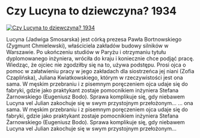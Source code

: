 Czy Lucyna to dziewczyna? 1934 
=============
[![Czy Lucyna to dziewczyna? 1934 ](http://vidos.pl/images/player.gif)](http://vidos.pl/czy-lucyna-to-dziewczyna-1934)

 Lucyna (Jadwiga Smosarska) jest córką prezesa Pawła Bortnowskiego (Zygmunt Chmielewski), właściciela zakładów budowy silników w Warszawie. Po ukończeniu studiów w Paryżu i otrzymaniu tytułu dyplomowanego inżyniera, wróciła do kraju i koniecznie chce podjąć pracę. Wiedząc, że ojciec nie zgodziłby się na to, używa podstępu. Prosi ojca o pomoc w załatwieniu pracy w jego zakładach dla siostrzeńca jej niani (Zofia Czaplińska), Juliana Kwiatkowskiego, którym w rzeczywistości jest ona sama. W męskim przebraniu i z pisemnym poręczeniem ojca udaje się do fabryki, gdzie jako praktykant zostaje pomocnikiem inżyniera Stefana Żarnowskiego (Eugeniusz Bodo). Sprawa komplikuje się, gdy niebawem Lucyna vel Julian zakochuje się w swym przystojnym przełożonym...   ... ona sama. W męskim przebraniu i z pisemnym poręczeniem ojca udaje się do fabryki, gdzie jako praktykant zostaje pomocnikiem inżyniera Stefana Żarnowskiego (Eugeniusz Bodo). Sprawa komplikuje się, gdy niebawem Lucyna vel Julian zakochuje się w swym przystojnym przełożonym...
